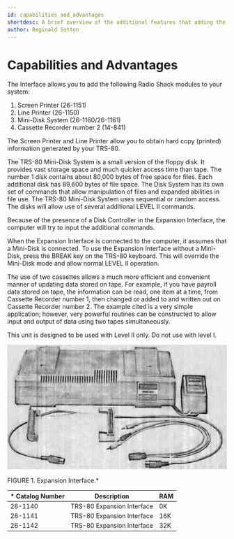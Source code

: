 ```yaml
---
id: capabilities_and_advantages
shortdesc: A brief overview of the additional features that adding the expansion interface can do for your TRS-80.
author: Reginald Sutton
---
```


# Capabilities and Advantages

The Interface allows you to add the following Radio Shack modules to your system:

1. Screen Printer (26-1151)
2. Line Printer (26-1150)
3. Mini-Disk System (26-1160/26-1161)
4. Cassette Recorder number 2 (14-841)

The Screen Printer and Line Printer allow you to obtain hard copy (printed) information generated by your TRS-80.

The TRS-80 Mini-Disk System is a small version of the floppy disk. It provides vast storage space and much quicker access time than tape. The number 1 disk contains about 80,000 bytes of free space for files. Each additional disk has 89,600 bytes of file space. The Disk System has its own set of commands that allow manipulation of files and expanded abilities in file use. The TRS-80 Mini-Disk System uses sequential or random access. The disks will allow use of several additional LEVEL II commands.

<div data-class="note"><p>Because of the presence of a Disk Controller in the Expansion Interface, the computer will try to input the additional commands.</p></div>
When the Expansion Interface is connected to the computer, it assumes that a Mini-Disk is connected. To use the Expansion Interface without a Mini-Disk, press the BREAK key on the TRS-80 keyboard. This will override the Mini-Disk mode and allow normal LEVEL II operation.

The use of two cassettes allows a much more efficient and convenient manner of updating data stored on tape. For example, if you have payroll data stored on tape, the information can be read, one item at a time, from Cassette Recorder number 1, then changed or added to and written out on Cassette Recorder number 2. The example cited is a very simple application; however, very powerful routines can be constructed to allow input and output of data using two tapes simultaneously.

<div data-class="note"><p>This unit is designed to be used with Level II only. Do not use with level I.</p></div>

![Image](images/expansion_interface_pic.jpg)

FIGURE 1. Expansion Interface.*

| * Catalog Number | Description | RAM |
|-----------------|-------------|-----|
| 26-1140 | TRS-80 Expansion Interface | 0K |
| 26-1141 | TRS-80 Expansion Interface | 16K |
| 26-1142 | TRS-80 Expansion Interface | 32K |





